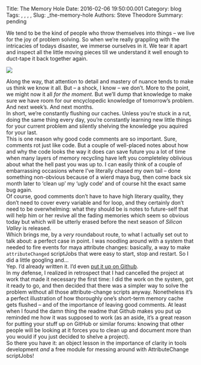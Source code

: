 Title: The Memory Hole
Date: 2016-02-06 19:50:00.001
Category: blog
Tags: , , , , 
Slug: _the-memory-hole
Authors: Steve Theodore
Summary: pending

We tend to be the kind of people who throw themselves into things – we live for the joy of problem solving. So when we’re really grappling with the intricacies of todays disaster, we immerse ourselves in it. We tear it apart and inspect all the little moving pieces till we understand it well enough to duct-tape it back together again.   


[![](http://www.ocinside.de/media/uploads/less_memory_4.jpg)](http://www.ocinside.de/media/uploads/less_memory_4.jpg)

  
Along the way, that attention to detail and mastery of nuance tends to make us think we know it all. But – a shock, I know – we don’t. More to the point, we might now it all _for the moment_. But we’ll dump that knowledge to make sure we have room for our encyclopedic knowledge of tomorrow’s problem. And next week’s. And next months.  
In short, we’re constantly flushing our caches. Unless you’re stuck in a rut, doing the same thing every day, you’re constantly learning new little things for your current problem and silently shelving the knowledge you aquired for your last.  
This is one reason why good code comments are so important. Sure, comments rot just like code. But a couple of well-placed notes about how and why the code looks the way it does can save future you a lot of time when many layers of memory recycling have left you completeley oblivious about what the hell past you was up to. I can easily think of a couple of embarrassing occasions where I’ve literally chased my own tail – done something non-obvious because of a wierd maya bug, then come back six month later to ‘clean up’ my ‘ugly code’ and of course hit the exact same bug again.   
Of course, good comments don’t have to have high literary quality, they don’t need to cover every variable and for loop, and they certainly don’t need to be overwhelming: what they should be is notes to future-self that will help him or her revive all the fading memories which seem so obvious today but which will be utterly erased before the next season of _Silicon Valley_ is released.  
Which brings me, by a _very_ roundabout route, to what I actually set out to talk about: a perfect case in point. I was noodling around with a system that needed to fire events for maya attribute changes: basically, a way to make `attributeChanged` scriptJobs that were easy to start, stop and restart. So I did a little googling and…   
Yep. I’d already written it. I’d even [put it up on Github](https://github.com/theodox/attributeEvents).  
In my defense, I realized in retrospect that I had cancelled the project at work that made it necessary the first time: I did the work on the system, got it ready to go, and then decided that there was a simpler way to solve the problem without all those attribute-change scripts anyway. Nonetheless it’s a perfect illustration of how thoroughly one’s short-term memory cache gets flushed – and of the importance of leaving good comments. At least when I found the damn thing the readme that Github makes you put up reminded me how it was supposed to work (as an aside, it’s a great reason for putting your stuff up on GitHub or similar forums: knowing that other people will be looking at it forces you to clean up and document more than you would if you just decided to shelve a project).  
So there you have it: an object lesson in the importance of clarity in tools development _and_ a free module for messing around with AttributeChange scriptJobs!

